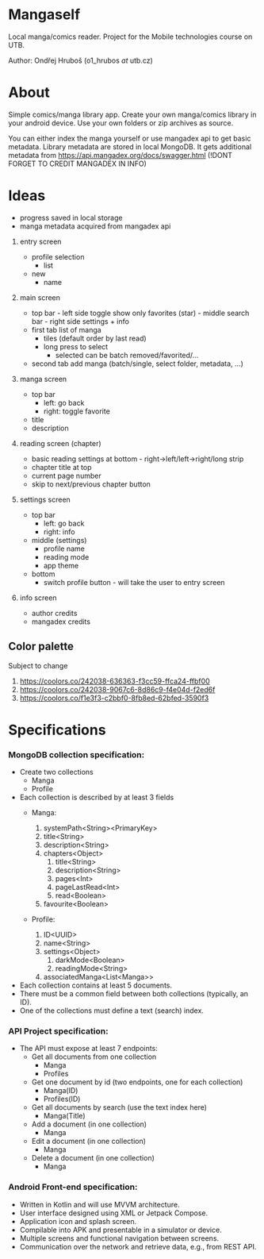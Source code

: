 # Mangaself
Local manga/comics reader. Project for the Mobile technologies course on UTB.

Author: Ondřej Hruboš (o1\_hrubos *at* utb.cz)

# About
Simple comics/manga library app. Create your own manga/comics library in your android device. Use your own folders or zip archives as source.

You can either index the manga yourself or use mangadex api to get basic metadata. Library metadata are stored in local MongoDB.
It gets additional metadata from https://api.mangadex.org/docs/swagger.html
(!DONT FORGET TO CREDIT MANGADEX IN INFO)

# Ideas

- progress saved in local storage
- manga metadata acquired from mangadex api

1. entry screen
    - profile selection
        - list
    - new
        - name

2. main screen
    - top bar
            - left side toggle show only favorites (star)
            - middle search bar
            - right side settings + info
    - first tab list of manga
        - tiles (default order by last read)
        - long press to select
            - selected can be batch removed/favorited/...
    - second tab add manga (batch/single, select folder, metadata, ...)

3. manga screen
    - top bar
        - left: go back
        - right: toggle favorite
    - title
    - description

4. reading screen (chapter)
    - basic reading settings at bottom - right->left/left->right/long strip
    - chapter title at top
    - current page number
    - skip to next/previous chapter button
5. settings screen
    - top bar
        - left: go back
        - right: info
    - middle (settings)
        - profile name
        - reading mode
        - app theme
    - bottom
        - switch profile button - will take the user to entry screen

6. info screen
   - author credits
   - mangadex credits

## Color palette
Subject to change

1. https://coolors.co/242038-636363-f3cc59-ffca24-ffbf00
1. https://coolors.co/242038-9067c6-8d86c9-f4e04d-f2ed6f
1. https://coolors.co/f1e3f3-c2bbf0-8fb8ed-62bfed-3590f3

# Specifications
### MongoDB collection specification:
- Create two collections 
    - Manga
    - Profile
- Each collection is described by at least 3 fields 
    - Manga:
        1. systemPath\<String\>\<PrimaryKey\>
        2. title\<String\>
        3. description\<String\>
        4. chapters\<Object\>
            1. title\<String\>
            2. description\<String\>
            3. pages\<Int\>
            4. pageLastRead\<Int\>
            5. read\<Boolean\> 
        5. favourite\<Boolean\>

    - Profile:
        1. ID\<UUID\>
        2. name\<String\>
        3. settings\<Object\>
           1. darkMode\<Boolean\>
           2. readingMode\<String\> 
        4. associatedManga\<List\<Manga\>\>
- Each collection contains at least 5 documents.
- There must be a common field between both collections (typically, an ID).
- One of the collections must define a text (search) index.

### API Project specification:
- The API must expose at least 7 endpoints:
    - Get all documents from one collection
        - Manga
        - Profiles
    - Get one document by id (two endpoints, one for each collection)
        - Manga(ID)
        - Profiles(ID)
    - Get all documents by search (use the text index here)
        - Manga(Title)
    - Add a document (in one collection)
        - Manga
    - Edit a document (in one collection)
        - Manga
    - Delete a document (in one collection)
        - Manga

### Android Front-end specification:
- Written in Kotlin and will use MVVM architecture.
- User interface designed using XML or Jetpack Compose.
- Application icon and splash screen.
- Compilable into APK and presentable in a simulator or device.
- Multiple screens and functional navigation between screens.
- Communication over the network and retrieve data, e.g., from REST API.

